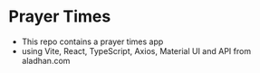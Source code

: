 # Prayer Times
- This repo contains a prayer times app
- using Vite, React, TypeScript, Axios, Material UI and API from aladhan.com
